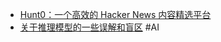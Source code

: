 - [Hunt0：一个高效的 Hacker News 内容精选平台](https://hunt0.com/zh/about)
- [关于推理模型的一些误解和盲区](https://onevcat.com/2025/02/reasoning-model/) #AI